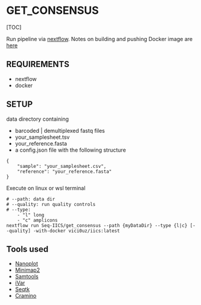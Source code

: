 # GET_CONSENSUS

[TOC]



Run pipeline via [nextflow](https://www.nextflow.io/). Notes on building and pushing Docker image are [here](https://hub.docker.com/layers/vici0uz/iics/latest/images/sha256-1c11f1fa0b9a1d3f5cb9a7f7e9e6eb97dfc23b00ea3b3fd3e44ff6bd00c8b068?context=repo)

## REQUIREMENTS
- nextflow
- docker


## SETUP
data directory containing
- barcoded | demultiplexed fastq files
- your_samplesheet.tsv
- your_reference.fasta
- a config.json file with the following structure

```
{
    "sample": "your_samplesheet.csv",
    "reference": "your_reference.fasta"
}
```
Execute on linux or wsl terminal
```
# --path: data dir
# --quality: run quality controls
# --type:
    - "l" long
    - "c" amplicons
nextflow run Seq-IICS/get_consensus --path {myDataDir} --type {l|c} [--quality] -with-docker vici0uz/iics:latest
```
## Tools used
- [Nanoplot](https://github.com/wdecoster/NanoPlot)
- [Minimap2](https://github.com/lh3/minimap2)
- [Samtools](https://github.com/samtools/)
- [iVar](https://github.com/andersen-lab/ivar)
- [Seqtk](https://github.com/lh3/seqtk)
- [Cramino](https://github.com/wdecoster/cramino)
